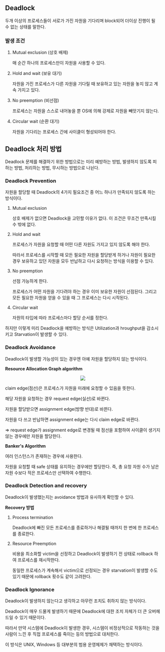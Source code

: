 ## Deadlock

두개 이상의 프로세스들이 서로가 가진 자원을 기다리며 block되어 더이상 진행이 될 수 없는 상태를 말한다.

### 발생 조건

1. Mutual exclusion (상호 배제)

    매 순간 하나의 프로세스만이 자원을 사용할 수 있다.

2. Hold and wait (보유 대기)

    자원을 가진 프로세스가 다른 자원을 기다릴 때 보유하고 있는 자원을 놓지 않고 계속 가지고 있다.

3. No preemption (비선점)

    프로세스는 자원을 스스로 내어놓을 뿐 OS에 의해 강제로 자원을 빼앗기지 않는다. 

4. Circular wait (순환 대기)

    자원을 기다리는 프로세스 간에 사이클이 형성되어야 한다.

## Deadlock 처리 방법

Deadlock 문제를 해결하기 위한 방법으로는 미리 예방하는 방법, 발생하지 않도록 피하는 방법, 처리하는 방법, 무시하는 방법으로 나뉜다.

### Deadlock Prevention

자원을 할당할 때 Deadlock의 4가지 필요조건 중 어느 하나가 만족되지 않도록 하는 방식이다.

1. Mutual exclusion

    상호 배제가 없으면 Deadlock을 고민할 이유가 없다.
    이 조건은 무조건 만족시킬 수 밖에 없다.

2. Hold and wait

    프로세스가 자원을 요청할 때 어떤 다른 자원도 가지고 있지 않도록 해야 한다.
    
    따라서 프로세스를 시작할 때 모든 필요한 자원을 할당받게 하거나 자원이 필요한 경우 보유하고 있던 자원을 모두 반납하고 다시 요청하는 방식을 이용할 수 있다.

3. No preemption

    선점 가능하게 한다.
    
    프로세스가 어떤 자원을 기다려야 하는 경우 이미 보유한 자원이 선점된다. 그리고 모든 필요한 자원을 얻을 수 있을 때 그 프로세스는 다시 시작된다.

4. Circular wait

    자원의 타입에 따라 프로세스마다 할당 순서를 정한다.
    
하지만 이렇게 미리 Deadlock을 예방하는 방식은 Utilization과 hroughput을 감소시키고 Starvation이 발생할 수 있다.

### Deadlock Avoidance

Deadlock이 발생할 가능성이 있는 경우엔 아예 자원을 할당하지 않는 방식이다.

**Resource Allocation Graph algorithm**

<p align="center">
  <img src="https://user-images.githubusercontent.com/62097867/208619545-f3c05bc4-ffac-4664-a5fd-5c69373a357e.jpg" />
</p>

claim edge(점선)은 프로세스가 자원을 미래에 요청할 수 있음을 뜻한다.

해당 자원을 요청하는 경우 request edge(실선)로 바뀐다.

자원을 할당받으면 assignment edge(방향 반대)로 바뀐다.

자원을 다 쓰고 반납하면 assignment edge는 다시 claim edge로 바뀐다.

=> request edge가 assignment edge로 변경될 때 점선을 포함하여 사이클이 생기지 않는 경우에만 자원을 할당한다.

**Banker's Algorithm**

여러 인스턴스가 존재하는 경우에 사용한다.

자원을 요청할 때 safe 상태를 유지하는 경우에만 할당한다.
즉, 총 요청 자원 수가 남은 자원 수보다 적은 프로세스만 선택하여 수행한다.

### Deadlock Detection and recovery

Deadlock이 발생했는지는 avoidance 방법과 유사하게 확인할 수 있다.

**Recovery 방법**

1. Process termination

    Deadlock에 빠진 모든 프로세스를 종료하거나 해결될 때까지 한 번에 한 프로세스를 종료한다.

2. Resource Preemption

    비용을 최소화할 victim을 선정하고 Deadlock이 발생하기 전 상태로 rollback 하여 프로세스를 재시작한다.
    
    동일한 프로세스가 계속해서 victim으로 선정되는 경우 starvation이 발생할 수도 있기 때문에 rollback 횟수도 같이 고려한다.
    
### Deadlock Ignorance

Deadlock이 발생하지 않는다고 생각하고 아무런 조치도 취하지 않는 방식이다.

Deadlock이 매우 드물게 발생하기 때문에 Deadlock에 대한 조치 자체가 더 큰 오버헤드일 수 있기 때문이다.

따라서 만약 시스템에 Deadlock이 발생한 경우, 시스템이 비정상적으로 작동하는 것을 사람이 느낀 후 직접 프로세스를 죽이는 등의 방법으로 대처한다. 

이 방식은 UNIX, Windows 등 대부분의 범용 운영체제가 채택하는 방식이다. 
    
